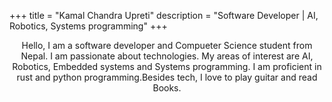 +++
title = "Kamal Chandra Upreti"
description = "Software Developer | AI, Robotics, Systems programming"
+++

<center>Hello, I am a software developer and Compueter Science student from Nepal. I am passionate about technologies. My areas of interest are AI, Robotics, Embedded systems and Systems programming. I am proficient in rust and python programming.Besides tech, I love to play guitar and read Books.</center> 
